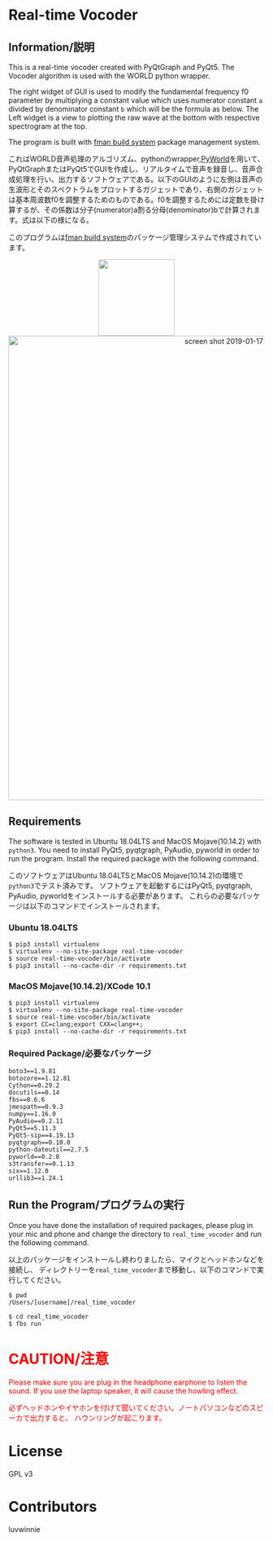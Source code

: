 # Real-time Vocoder

## Information/説明

This is a real-time vocoder created with PyQtGraph and PyQt5.
The Vocoder algorithm is used with the WORLD python wrapper.

The right widget of GUI is used to modify the fundamental frequency f0 parameter by multiplying a constant value which uses numerator constant `a` divided by denominator constant `b` which will be the formula as below.
The Left widget is a view to plotting the raw wave at the bottom with respective spectrogram at 
the top.

The program is built with [fman build system](https://build-system.fman.io/) package management system.

これはWORLD音声処理のアルゴリズム、pythonのwrapper,[PyWorld](https://github.com/JeremyCCHsu/Python-Wrapper-for-World-Vocoder)を用いて、PyQtGraphまたはPyQt5でGUIを作成し、リアルタイムで音声を録音し、音声合成処理を行い、出力するソフトウェアである。以下のGUIのように左側は音声の生波形とそのスペクトラムをプロットするガジェットであり、右側のガジェットは基本周波数f0を調整するためのものである。f0を調整するためには定数を掛け算するが、その係数は分子(numerator)a割る分母(denominator)bで計算されます。式は以下の様になる。

このプログラムは[fman build system](https://build-system.fman.io/)のパッケージ管理システムで作成されています。

<div align="center">
<img src="http://latex.codecogs.com/gif.latex?pitch%5C%20constant%20%3D%20%5Cfrac%7Ba%7D%7Bb%7D" width="150">
</div>

<div align="center">
<img width="912" alt="screen shot 2019-01-17 at 23 29 54" src="https://user-images.githubusercontent.com/13714992/51364147-7b1d5700-1b1e-11e9-8e55-2e14f818e122.png">
</div>

## Requirements
The software is tested in Ubuntu 18.04LTS and MacOS Mojave(10.14.2) with `python3`.
You need to install PyQt5, pyqtgraph, PyAudio, pyworld in order to run the program.
Install the required package with the following command.

このソフトウェアはUbuntu 18.04LTSとMacOS Mojave(10.14.2)の環境で`python3`でテスト済みです。
ソフトウェアを起動するにはPyQt5, pyqtgraph, PyAudio, pyworldをインストールする必要があります。
これらの必要なパッケージは以下のコマンドでインストールされます。

### Ubuntu 18.04LTS
```
$ pip3 install virtualenv
$ virtualenv --no-site-package real-time-vocoder
$ source real-time-vocoder/bin/activate
$ pip3 install --no-cache-dir -r requirements.txt
```

### MacOS Mojave(10.14.2)/XCode 10.1
```
$ pip3 install virtualenv
$ virtualenv --no-site-package real-time-vocoder
$ source real-time-vocoder/bin/activate
$ export CC=clang;export CXX=clang++;
$ pip3 install --no-cache-dir -r requirements.txt
```
### Required Package/必要なパッケージ

```
boto3==1.9.81
botocore==1.12.81
Cython==0.29.2
docutils==0.14
fbs==0.6.6
jmespath==0.9.3
numpy==1.16.0
PyAudio==0.2.11
PyQt5==5.11.3
PyQt5-sip==4.19.13
pyqtgraph==0.10.0
python-dateutil==2.7.5
pyworld==0.2.8
s3transfer==0.1.13
six==1.12.0
urllib3==1.24.1
```


## Run the Program/プログラムの実行
Once you have done the installation of required packages, please plug in your mic and phone and
change the directory to `real_time_vocoder` and run the following command.

以上のパッケージをインストールし終わりましたら、マイクとヘッドホンなどを接続し、
ディレクトリーを`real_time_vocoder`まで移動し、以下のコマンドで実行してください。

```
$ pwd
/Users/[username]/real_time_vocoder
```
```sh
$ cd real_time_vocoder
$ fbs run
```

# <font color="red">CAUTION/注意</font>
<font color="red">
Please make sure you are plug in the headphone earphone to listen the sound. If you use the laptop speaker, it will cause the howling effect.

必ずヘッドホンやイヤホンを付けて聞いてください。ノートパソコンなどのスピーカで出力すると、
ハウンリングが起こります。
</font>

# License
GPL v3

# Contributors
luvwinnie
